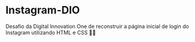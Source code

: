 # Instagram-DIO
 Desafio da Digital Innovation One de reconstruir a página inicial de login do Instagram utilizando HTML e CSS :woman_technologist: